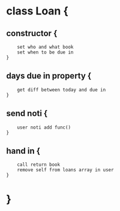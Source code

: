 
# class Loan {
##  constructor {
        set who and what book
        set when to be due in
    }

##  days due in property {
        get diff between today and due in
    }

##  send noti {
        user noti add func()
    }
##  hand in {
        call return book
        remove self from loans array in user
    }

# }
        

